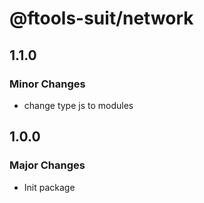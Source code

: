 # @ftools-suit/network

## 1.1.0

### Minor Changes

-   change type js to modules

## 1.0.0

### Major Changes

-   Init package

